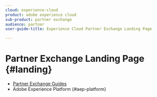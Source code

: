 ```yaml
---
cloud: experience-cloud
product: adobe experience cloud
sub-product: partner exchange
audience: partner
user-guide-title: Experience Cloud Partner Exchange Landing Page

---
```


# Partner Exchange Landing Page {#landing}

+ [Partner Exchange Guides](overview.md)
+ Adobe Experience Platform {#aep-platform}

